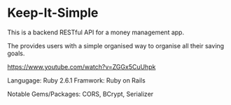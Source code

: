 

# Keep-It-Simple

This is a backend RESTful API for a money management app. 

The provides users with a simple organised way to organise all their saving goals.

https://www.youtube.com/watch?v=ZGGx5CuUhpk

Langugage: Ruby 2.6.1
Framwork: Ruby on Rails

Notable Gems/Packages: CORS, BCrypt, Serializer
